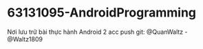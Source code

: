 # 63131095-AndroidProgramming
Nơi lưu trữ bài thực hành Android
2 acc push git: @QuanWaltz - @Waltz1809
